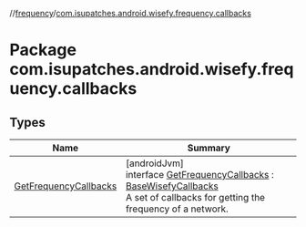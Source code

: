 //[frequency](../../index.md)/[com.isupatches.android.wisefy.frequency.callbacks](index.md)

# Package com.isupatches.android.wisefy.frequency.callbacks

## Types

| Name | Summary |
|---|---|
| [GetFrequencyCallbacks](-get-frequency-callbacks/index.md) | [androidJvm]<br>interface [GetFrequencyCallbacks](-get-frequency-callbacks/index.md) : [BaseWisefyCallbacks](../../../core/core/com.isupatches.android.wisefy.core.base/-base-wisefy-callbacks/index.md)<br>A set of callbacks for getting the frequency of a network. |
